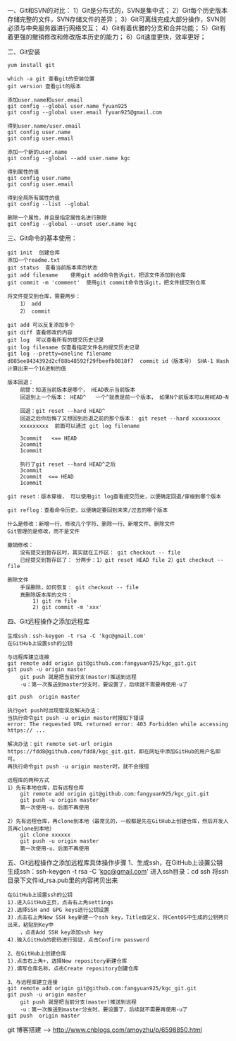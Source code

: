 一、Git和SVN的对比：
	1）Git是分布式的，SVN是集中式；
	2）Git每个历史版本存储完整的文件，SVN存储文件的差异；
	3）Git可离线完成大部分操作，SVN则必须与中央服务器进行网络交互；
	4）Git有着优雅的分支和合并功能；
	5）Git有着更强的撤销修改和修改版本历史的能力；
	6）Git速度更快，效率更好；
	
二、Git安装

    yum install git

	which -a git 查看git的安装位置
	git version	查看git的版本

	添加user.name和user.email
	git config --global user.name fyuan925
	git config --global user.email fyuan925@gmail.com

	得到user.name/user.email
    git config user.name
    git config user.email

    添加一个新的user.name
    git config --global --add user.name kgc

	得到属性的值
	git config user.name
	git config user.email

	得到全局所有属性的值
	git config --list --global

	删除一个属性，并且是指定属性名进行删除
    git config --global --unset user.name kgc
		
三、Git命令的基本使用：

    git init  创建仓库
    添加一个readme.txt
    git status  查看当前版本库的状态
    git add filename    使用git add命令告诉git，把该文件添加到仓库
    git commit -m 'comment'  使用git commit命令告诉git，把文件提交到仓库

    将文件提交到仓库，需要两步：
    	1） add
    	2） commit

    git add 可以反复添加多个
    git diff 查看修改的内容
    git log  可以查看所有的提交历史记录
    git log filename 仅查看指定文件名的提交历史记录
    git log --pretty=oneline filename
    d085ee8434392d2cf88b48592f29fbeefb0818f7  commit id（版本号） SHA-1 Hash计算出来一个16进制的值

    版本回退：
    	前提：知道当前版本是哪个， HEAD表示当前版本
    	回退到上一个版本： HEAD^   一个^就表是前一个版本， 如果N个前版本可以用HEAD~N

    	回退：git reset --hard HEAD^
    	回退之后你后悔了又想回到后退之前的那个版本： git reset --hard xxxxxxxxx
    	xxxxxxxxx  前面可以通过 git log filename

    	3commit   <== HEAD
    	2commit
    	1commit

    	执行了git reset --hard HEAD^之后
    	3commit
    	2commit  <== HEAD
    	1commit

    git reset：版本穿梭， 可以使用git log查看提交历史，以便确定回退/穿梭到哪个版本

    git reflog：查看命令历史，以便确定要回到未来/过去的哪个版本

    什么是修改：新增一行、修改几个字符、删除一行、新增文件、删除文件
    Git管理的是修改，而不是文件

    撤销修改：
    	没有提交到暂存区时，其实就在工作区： git checkout -- file
    	已经提交到暂存区了： 分两步：1）git reset HEAD file 2）git checkout -- file

    删除文件
    	手误删除，如何恢复： git checkout -- file
    	真删除版本库的文件：
    		1) git rm file
    		2) git commit -m 'xxx'

四、Git远程操作之添加远程库

    生成ssh：ssh-keygen -t rsa -C 'kgc@gmail.com'
    在GitHub上设置ssh的公钥

    与远程库建立连接
    git remote add origin git@github.com:fangyuan925/kgc_git.git
    git push -u origin master
    	git push 就是把当前分支(master)推送到远程
    	-u：第一次推送到master分支时，要设置了，后续就不需要再使用-u了

    git push  origin master

    执行get push时出现错误及解决办法：
    当执行命令git push -u origin master时报如下错误
    error: The requested URL returned error: 403 Forbidden while accessing https:// ...

    解决办法：git remote set-url origin https://fdd8@github.com/fdd8/kgc_git.git，即在网址中添加GitHub的用户名即可。
    再执行命令git push -u origin master时，就不会报错

    远程库的两种方式
    1）先有本地仓库，后有远程仓库
    	git remote add origin git@github.com:fangyuan925/kgc_git.git
    	git push -u origin master
    	第一次使用-u，后面不再使用

    2）先有远程仓库，再clone到本地（最常见的，一般都是先在GitHub上创建仓库，然后开发人员再clone到本地）
    	git clone xxxxxx
    	git push -u origin master
    	第一次使用-u，后面不再使用

五、Git远程操作之添加远程库具体操作步骤
    1、生成ssh，在GitHub上设置公钥
    生成ssh：ssh-keygen -t rsa -C 'kgc@gmail.com'
    进入ssh目录：cd ssh
    将ssh目录下文件id_rsa.pub里的内容拷贝出来

    在GitHub上设置ssh的公钥
    1).进入GitHub主页，点击右上角settings
    2).选择SSH and GPG keys进行公钥设置
    3).点击右上角New SSH key新建一个ssh key，Title自定义，将CentOS中生成的公钥拷贝出来，粘贴到Key中
        ，点击Add SSH key添加ssh key
    4).输入GitHub的密码进行验证，点击Confirm password

    2、在GitHub上创建仓库
    1).点击右上角+，选择New repository新建仓库
    2).填写仓库名称，点击Create repository创建仓库

    3、与远程库建立连接
    git remote add origin git@github.com:fangyuan925/kgc_git.git
    git push -u origin master
    	git push 就是把当前分支(master)推送到远程
    	-u：第一次推送到master分支时，要设置了，后续就不需要再使用-u了
    git push  origin master






git 博客搭建 --> http://www.cnblogs.com/amoyzhu/p/6598850.html